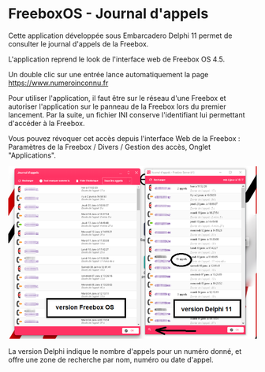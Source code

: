 # FreeboxOS - Journal d'appels

Cette application développée sous Embarcadero Delphi 11 permet de consulter le journal d'appels de la Freebox.

L'application reprend le look de l'interface web de Freebox OS 4.5.

Un double clic sur une entrée lance automatiquement la page https://www.numeroinconnu.fr

Pour utiliser l'application, il faut être sur le réseau d'une Freebox et autoriser l'application sur le panneau de la Freebox lors du premier lancement.
Par la suite, un fichier INI conserve l'identifiant lui permettant d'accéder à la Freebox.

Vous pouvez révoquer cet accès depuis l'interface Web de la Freebox : Paramètres de la Freebox / Divers / Gestion des accès, Onglet "Applications".

![screen](journal.png)

La version Delphi indique le nombre d'appels pour un numéro donné, et offre une zone de recherche par nom, numéro ou date d'appel.